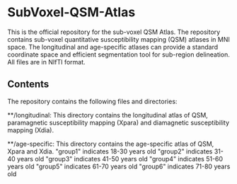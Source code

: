 # SubVoxel-QSM-Atlas
This is the official repository for the sub-voxel QSM Atlas. The repository contains sub-voxel quantitative susceptibility mapping (QSM) atlases in MNI space. The longitudinal and age-specific atlases can provide a standard coordinate space and efficient segmentation tool for sub-region delineation. All files are in NIfTI format.

## Contents
The repository contains the following files and directories:

**/longitudinal: This directory contains the longitudinal atlas of QSM, paramagnetic susceptibility mapping (Xpara) and diamagnetic susceptibility mapping (Xdia).

**/age-specific: This directory contains the age-specific atlas of QSM, Xpara and Xdia. 
  "group1" indicates 18-30 years old
  "group2" indicates 31-40 years old
  "group3" indicates 41-50 years old
  "group4" indicates 51-60 years old
  "group5" indicates 61-70 years old
  "group6" indicates 71-80 years old


